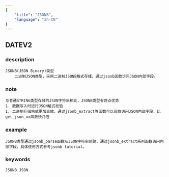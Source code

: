 ```yaml
---
{
    "title": "JSONB",
    "language": "zh-CN"
}
---
```


<!-- 
Licensed to the Apache Software Foundation (ASF) under one
or more contributor license agreements.  See the NOTICE file
distributed with this work for additional information
regarding copyright ownership.  The ASF licenses this file
to you under the Apache License, Version 2.0 (the
"License"); you may not use this file except in compliance
with the License.  You may obtain a copy of the License at

  http://www.apache.org/licenses/LICENSE-2.0

Unless required by applicable law or agreed to in writing,
software distributed under the License is distributed on an
"AS IS" BASIS, WITHOUT WARRANTIES OR CONDITIONS OF ANY
KIND, either express or implied.  See the License for the
specific language governing permissions and limitations
under the License.
-->

## DATEV2
### description
    JSONB(JSON Binary)类型
        二进制JSON类型，采用二进制JSONB格式存储，通过jsonb函数访问JSON内部字段。

### note
    与普通STRING类型存储的JSON字符串相比，JSONB类型有两点优势
    1. 数据写入时进行JSON格式校验
    1. 二进制存储格式更加高效，通过jsonb_extract等函数可以高效访问JSON内部字段，比get_json_xx函数快几倍

### example
    JSONB类型通过jsonb_parse函数从JSON字符串创建，通过jsonb_extract系列函数访问内部字段，具体使用方式参考jsonb tutorial。

### keywords

    JSONB JSON
